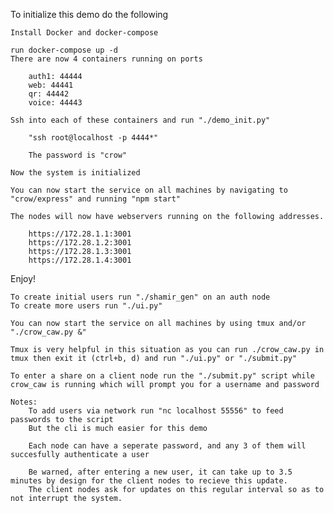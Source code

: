 To initialize this demo do the following


    Install Docker and docker-compose
    
    run docker-compose up -d
    There are now 4 containers running on ports 

        auth1: 44444
        web: 44441
        qr: 44442
        voice: 44443
    
    Ssh into each of these containers and run "./demo_init.py"

        "ssh root@localhost -p 4444*"

        The password is "crow"

    Now the system is initialized

    You can now start the service on all machines by navigating to "crow/express" and running "npm start"
    
    The nodes will now have webservers running on the following addresses.
        
        https://172.28.1.1:3001
        https://172.28.1.2:3001
        https://172.28.1.3:3001
        https://172.28.1.4:3001
        
   Enjoy!
   
    To create initial users run "./shamir_gen" on an auth node
    To create more users run "./ui.py"

    You can now start the service on all machines by using tmux and/or "./crow_caw.py &"
    
    Tmux is very helpful in this situation as you can run ./crow_caw.py in tmux then exit it (ctrl+b, d) and run "./ui.py" or "./submit.py"

    To enter a share on a client node run the "./submit.py" script while crow_caw is running which will prompt you for a username and password

    Notes:
        To add users via network run "nc localhost 55556" to feed passwords to the script
        But the cli is much easier for this demo

        Each node can have a seperate password, and any 3 of them will succesfully authenticate a user

        Be warned, after entering a new user, it can take up to 3.5 minutes by design for the client nodes to recieve this update.
        The client nodes ask for updates on this regular interval so as to not interrupt the system.
